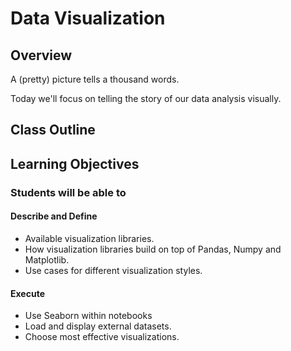 # Data Visualization

## Overview

A (pretty) picture tells a thousand words.

Today we'll focus on telling the story of our data analysis visually.

## Class Outline

<!-- To Be Completed By Instructor -->

## Learning Objectives

### Students will be able to

#### Describe and Define

- Available visualization libraries.
- How visualization libraries build on top of Pandas, Numpy and Matplotlib.
- Use cases for different visualization styles.

#### Execute

- Use Seaborn within notebooks
- Load and display external datasets.
- Choose most effective visualizations.
